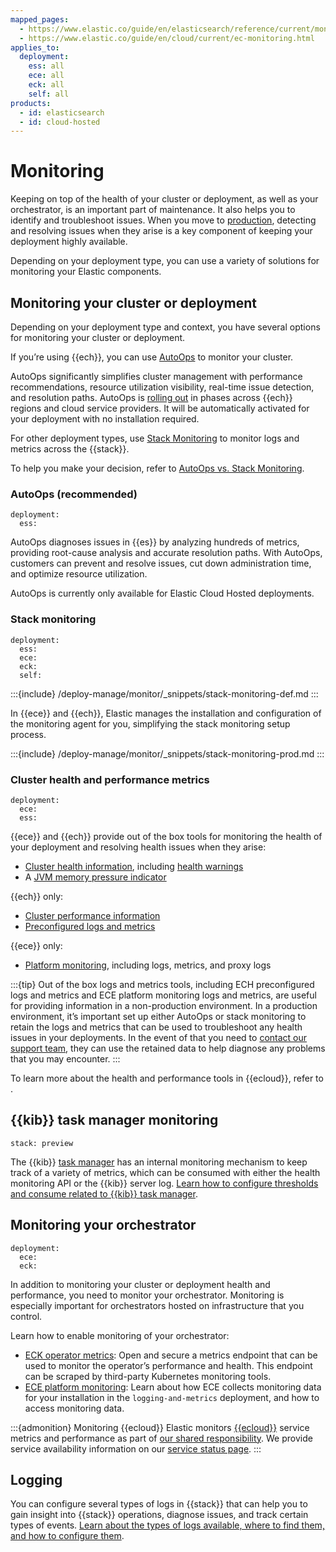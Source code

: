 ```yaml
---
mapped_pages:
  - https://www.elastic.co/guide/en/elasticsearch/reference/current/monitor-elasticsearch-cluster.html
  - https://www.elastic.co/guide/en/cloud/current/ec-monitoring.html
applies_to:
  deployment:
    ess: all
    ece: all
    eck: all
    self: all
products:
  - id: elasticsearch
  - id: cloud-hosted
---
```


# Monitoring

Keeping on top of the health of your cluster or deployment, as well as your orchestrator, is an important part of maintenance. It also helps you to identify and troubleshoot issues. When you move to [production](/deploy-manage/production-guidance.md), detecting and resolving issues when they arise is a key component of keeping your deployment highly available.

Depending on your deployment type, you can use a variety of solutions for monitoring your Elastic components.

## Monitoring your cluster or deployment

Depending on your deployment type and context, you have several options for monitoring your cluster or deployment.

If you’re using {{ech}}, you can use [AutoOps](/deploy-manage/monitor/autoops.md) to monitor your cluster. 

AutoOps significantly simplifies cluster management with performance recommendations, resource utilization visibility, real-time issue detection, and resolution paths. AutoOps is [rolling out](/deploy-manage/monitor/autoops/ec-autoops-regions.md) in phases across {{ech}} regions and cloud service providers. It will be automatically activated for your deployment with no installation required.

For other deployment types, use [Stack Monitoring](/deploy-manage/monitor/stack-monitoring.md) to monitor logs and metrics across the {{stack}}.

To help you make your decision, refer to [AutoOps vs. Stack Monitoring](/deploy-manage/monitor/autoops-vs-stack-monitoring.md).

### AutoOps (recommended)

```{applies_to}
deployment:
  ess:
```

AutoOps diagnoses issues in {{es}} by analyzing hundreds of metrics, providing root-cause analysis and accurate resolution paths. With AutoOps, customers can prevent and resolve issues, cut down administration time, and optimize resource utilization.

AutoOps is currently only available for Elastic Cloud Hosted deployments.

### Stack monitoring

```{applies_to}
deployment:
  ess:
  ece:
  eck:
  self:
```

:::{include} /deploy-manage/monitor/_snippets/stack-monitoring-def.md
:::

In {{ece}} and {{ech}}, Elastic manages the installation and configuration of the monitoring agent for you, simplifying the stack monitoring setup process.

:::{include} /deploy-manage/monitor/_snippets/stack-monitoring-prod.md
:::

### Cluster health and performance metrics

```{applies_to}
deployment:
  ece:
  ess:
```

{{ece}} and {{ech}} provide out of the box tools for monitoring the health of your deployment and resolving health issues when they arise:

* [Cluster health information](/deploy-manage/monitor/cloud-health-perf.md#ec-es-cluster-health), including [health warnings](/deploy-manage/monitor/cloud-health-perf.md#ec-es-health-warnings)
* A [JVM memory pressure indicator](/deploy-manage/monitor/ec-memory-pressure.md)

{{ech}} only:
* [Cluster performance information](/deploy-manage/monitor/access-performance-metrics-on-elastic-cloud.md)
* [Preconfigured logs and metrics](/deploy-manage/monitor/cloud-health-perf.md#ec-es-health-preconfigured)

{{ece}} only:
* [Platform monitoring](/deploy-manage/monitor/orchestrators/ece-platform-monitoring.md), including logs, metrics, and proxy logs

:::{tip}
Out of the box logs and metrics tools, including ECH preconfigured logs and metrics and ECE platform monitoring logs and metrics, are useful for providing information in a non-production environment. In a production environment, it’s important set up either AutoOps or stack monitoring to retain the logs and metrics that can be used to troubleshoot any health issues in your deployments. In the event of that you need to [contact our support team](/troubleshoot/index.md#contact-us), they can use the retained data to help diagnose any problems that you may encounter.
:::

To learn more about the health and performance tools in {{ecloud}}, refer to [](/deploy-manage/monitor/cloud-health-perf.md).

## {{kib}} task manager monitoring

```{applies_to}
stack: preview
```
The {{kib}} [task manager](/deploy-manage/distributed-architecture/kibana-tasks-management.md) has an internal monitoring mechanism to keep track of a variety of metrics, which can be consumed with either the health monitoring API or the {{kib}} server log. [Learn how to configure thresholds and consume related to {{kib}} task manager](/deploy-manage/monitor/kibana-task-manager-health-monitoring.md).

## Monitoring your orchestrator
```{applies_to}
deployment:
  ece:
  eck:
```

In addition to monitoring your cluster or deployment health and performance, you need to monitor your orchestrator. Monitoring is especially important for orchestrators hosted on infrastructure that you control.

Learn how to enable monitoring of your orchestrator:

* [ECK operator metrics](/deploy-manage/monitor/orchestrators/eck-metrics-configuration.md): Open and secure a metrics endpoint that can be used to monitor the operator’s performance and health. This endpoint can be scraped by third-party Kubernetes monitoring tools.
* [ECE platform monitoring](/deploy-manage/monitor/orchestrators/ece-platform-monitoring.md): Learn about how ECE collects monitoring data for your installation in the `logging-and-metrics` deployment, and how to access monitoring data.

:::{admonition} Monitoring {{ecloud}}
Elastic monitors [{{ecloud}}](/deploy-manage/deploy/elastic-cloud.md) service metrics and performance as part of [our shared responsibility](https://www.elastic.co/cloud/shared-responsibility). We provide service availability information on our [service status page](/deploy-manage/cloud-organization/service-status.md).
:::

## Logging

You can configure several types of logs in {{stack}} that can help you to gain insight into {{stack}} operations, diagnose issues, and track certain types of events. [Learn about the types of logs available, where to find them, and how to configure them](/deploy-manage/monitor/logging-configuration.md).
